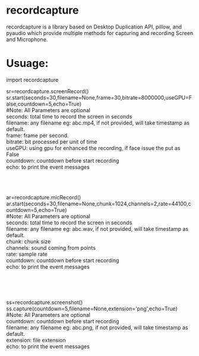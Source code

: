 # recordcapture
recordcapture is a library based on Desktop Duplication API, pillow, and pyaudio which provide multiple methods for capturing and recording Screen and Microphone.



# Usuage:

import recordcapture


sr=recordcapture.screenRecord()<br>
sr.start(seconds=30,filename=None,frame=30,bitrate=8000000,useGPU=False,countdown=5,echo=True) <br>
#Note: All Parameters are optional<br>
seconds: total time to record the screen in seconds<br>
filename: any filename eg: abc.mp4, if not provided, will take timestamp as default.<br>
frame: frame per second.<br>
bitrate: bit processed per unit of time<br>
useGPU: using gpu for enhanced the recording, if face issue the  put as False<br>
countdown: countdown before start recording<br>
echo: to print the event messages<br>
<br>
<br>
<br>

ar=recordcapture.micRecord()<br>
ar.start(seconds=30,filename=None,chunk=1024,channels=2,rate=44100,countdown=5,echo=True) <br>
#Note: All Parameters are optional<br>
seconds: total time to record the screen in seconds<br>
filename: any filename eg: abc.wav, if not provided, will take timestamp as default.<br>
chunk: chunk size<br>
channels: sound coming from points<br>
rate: sample rate<br>
countdown: countdown before start recording<br>
echo: to print the event messages<br>

<br>
<br>
<br>

ss=recordcapture.screenshot()<br>
ss.capture(countdown=5,filename=None,extension='png',echo=True)<br>
#Note: All Parameters are optional<br>
countdown: countdown before start recording<br>
filename: any filename eg: abc.png, if not provided, will take timestamp as default.<br>
extension: file extension<br>
echo: to print the event messages<br>

